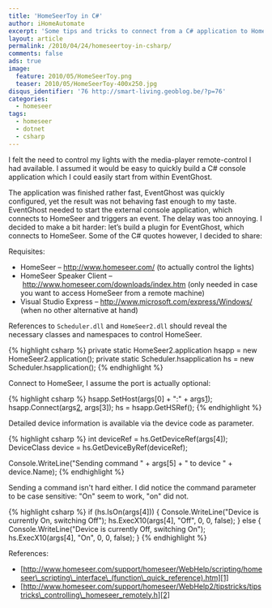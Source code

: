 ```yaml
---
title: 'HomeSeerToy in C#'
author: iHomeAutomate
excerpt: 'Some tips and tricks to connect from a C# application to HomeSeer'
layout: article
permalink: /2010/04/24/homeseertoy-in-csharp/
comments: false
ads: true
image:
  feature: 2010/05/HomeSeerToy.png
  teaser: 2010/05/HomeSeerToy-400x250.jpg
disqus_identifier: '76 http://smart-living.geoblog.be/?p=76'
categories:
  - homeseer 
tags:
  - homeseer
  - dotnet
  - csharp
---
```

I felt the need to control my lights with the media-player remote-control I had available. I assumed it would be easy to quickly build a C# console application which I could easily start from within EventGhost. 

The application was finished rather fast, EventGhost was quickly configured, yet the result was not behaving fast enough to my taste. EventGhost needed to start the external console application, which connects to HomeSeer and triggers an event. The delay was too annoying. I decided to make a bit harder: let&#8217;s build a plugin for EventGhost, which connects to HomeSeer. Some of the C# quotes however, I decided to share:

Requisites:

  * HomeSeer &#8211; <a title="HomeSeer" href="http://www.homeseer.com/" target="_blank">http://www.homeseer.com/</a> (to actually control the lights)
  * HomeSeer Speaker Client &#8211; <a title="HomeSeer Download Page" href="http://www.homeseer.com/downloads/index.htm" target="_blank">http://www.homeseer.com/downloads/index.htm</a> (only needed in case you want to access HomeSeer from a remote machine)
  * Visual Studio Express &#8211; <http://www.microsoft.com/express/Windows/> (when no other alternative at hand)

References to `Scheduler.dll` and `HomeSeer2.dll` should reveal the necessary classes and namespaces to control HomeSeer.

{% highlight csharp %}
private static HomeSeer2.application hsapp = new HomeSeer2.application();
private static Scheduler.hsapplication hs = new Scheduler.hsapplication();
{% endhighlight %}

Connect to HomeSeer, I assume the port is actually optional:

{% highlight csharp %}
hsapp.SetHost(args[0] + ":" + args[1]);
hsapp.Connect(args[2],  args[3]);
hs = hsapp.GetHSRef();
{% endhighlight %}

Detailed device information is available via the device code as parameter.

{% highlight csharp %}
int deviceRef = hs.GetDeviceRef(args[4]);
DeviceClass device = hs.GetDeviceByRef(deviceRef);

Console.WriteLine("Sending command " + args[5] + " to device " + device.Name);
{% endhighlight %}

Sending a command isn't hard either. I did notice the command parameter to be case sensitive: "On" seem to work, "on" did not.

{% highlight csharp %}
if (hs.IsOn(args[4]))
{
     Console.WriteLine("Device is currently On, switching Off");
     hs.ExecX10(args[4], "Off", 0, 0, false);
}
else
{
     Console.WriteLine("Device is currently Off, switching On");
     hs.ExecX10(args[4], "On", 0, 0, false);
}
{% endhighlight %}

References:

  * [http://www.homeseer.com/support/homeseer/WebHelp/scripting/homeseer\_scripting\_interface\_(function\_quick_reference).htm][1]
  * [http://www.homeseer.com/support/homeseer/WebHelp2/tipstricks/tipstricks\_controlling\_homeseer_remotely.h][2]

 [1]: http://www.homeseer.com/support/homeseer/WebHelp/scripting/homeseer_scripting_interface_(function_quick_reference).htm
 [2]: http://www.homeseer.com/support/homeseer/WebHelp2/tipstricks/tipstricks_controlling_homeseer_remotely.htm
